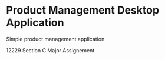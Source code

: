 # Product Management Desktop Application

Simple product management application.

12229 Section C Major Assignement
